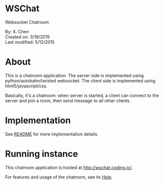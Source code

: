 # WSChat 
Websocket Chatroom

By: X. Chen  
Created on: 3/18/2015  
Last modified: 5/12/2015  


About 
======

This is a chatroom application. The server side is implemented using python/autobahn/twisted websocket. The client side is implemented using html5/javascript/css.

Basically, it's a chatroom: when server is started, a client can connect to the server and join a room, then send message to all other clients. 

Implementation
========

See <a href="https://github.com/chenx/wschat/blob/master/README">README</a> for more implementation details.

Running instance
=====

This chatroom application is hosted at <a href="http://wschat.coding.io/">http://wschat.coding.io/</a>.

For features and usage of the chatroom, see its <a href="http://wschat.coding.io/en/help.html">Help</a>.
